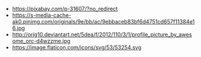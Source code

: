 * https://pixabay.com/p-31607/?no_redirect
* https://s-media-cache-ak0.pinimg.com/originals/9e/bb/ac/9ebbaceb83bf6d4751cd657f11384e16.jpg
* http://orig10.deviantart.net/5dea/f/2012/110/3/1/profile_picture_by_awesome_orc-d4wzzme.jpg
* https://image.flaticon.com/icons/svg/53/53254.svg
